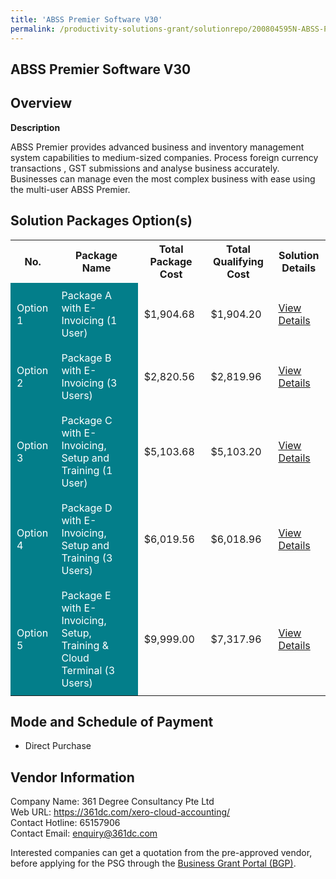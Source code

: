 ```yaml
---
title: 'ABSS Premier Software V30'
permalink: /productivity-solutions-grant/solutionrepo/200804595N-ABSS-Prmr-Softwr-V30-G
---
```


## ABSS Premier Software V30

## Overview

**Description**

ABSS Premier provides advanced business and inventory management system capabilities to medium-sized companies. Process foreign currency transactions , GST submissions and analyse business accurately. Businesses can manage even the most complex business with ease using the multi-user ABSS Premier.

## Solution Packages Option(s)

<table>
<tr>
<th><b>No.</b></th>
<th><b>Package Name</b></th>
<th><b>Total Package Cost</b></th>
<th><b>Total Qualifying Cost</b></th>
<th><b>Solution Details</b></th>
</tr>
<tr>
<td style='padding: 10px; background-color: #037E8A; color: #FFFFFF;'>Option 1</td>
<td style='padding: 10px; background-color: #037E8A; color: #FFFFFF;'>Package A with E-Invoicing (1 User)</td>
<td style='padding: 10px;'>$1,904.68</td>
<td style='padding: 10px;'>$1,904.20</td>
<td style='padding: 10px;'><a href='/images/psg/Comptrac_Sage_Desensitised_Annex_3_Part_1.pdf' target='_blank'>View Details</a></td>
</tr>
<tr>
<td style='padding: 10px; background-color: #037E8A; color: #FFFFFF;'>Option 2</td>
<td style='padding: 10px; background-color: #037E8A; color: #FFFFFF;'>Package B with E-Invoicing (3 Users)</td>
<td style='padding: 10px;'>$2,820.56</td>
<td style='padding: 10px;'>$2,819.96</td>
<td style='padding: 10px;'><a href='/images/psg/Comptrac_Sage_Desensitised_Annex_3_Part_2.pdf' target='_blank'>View Details</a></td>
</tr>
<tr>
<td style='padding: 10px; background-color: #037E8A; color: #FFFFFF;'>Option 3</td>
<td style='padding: 10px; background-color: #037E8A; color: #FFFFFF;'>Package C with E-Invoicing, Setup and Training (1 User)</td>
<td style='padding: 10px;'>$5,103.68</td>
<td style='padding: 10px;'>$5,103.20</td>
<td style='padding: 10px;'><a href='/images/psg/Comptrac_Sage_Desensitised_Annex_3_Part_3.pdf' target='_blank'>View Details</a></td>
</tr>
<tr>
<td style='padding: 10px; background-color: #037E8A; color: #FFFFFF;'>Option 4</td>
<td style='padding: 10px; background-color: #037E8A; color: #FFFFFF;'>Package D with E-Invoicing, Setup and Training (3 Users)</td>
<td style='padding: 10px;'>$6,019.56</td>
<td style='padding: 10px;'>$6,018.96</td>
<td style='padding: 10px;'><a href='/images/psg/Comptrac_Sage_Desensitised_Annex_3_Part_4.pdf' target='_blank'>View Details</a></td>
</tr>
<tr>
<td style='padding: 10px; background-color: #037E8A; color: #FFFFFF;'>Option 5</td>
<td style='padding: 10px; background-color: #037E8A; color: #FFFFFF;'>Package E with E-Invoicing, Setup, Training & Cloud Terminal (3 Users)</td>
<td style='padding: 10px;'>$9,999.00</td>
<td style='padding: 10px;'>$7,317.96</td>
<td style='padding: 10px;'><a href='/images/psg/Comptrac_Sage_Desensitised_Annex_3_Part_5.pdf' target='_blank'>View Details</a></td>
</tr>
</table>

## Mode and Schedule of Payment

 - Direct Purchase

## Vendor Information

 Company Name: 361 Degree Consultancy Pte Ltd<br>Web URL: https://361dc.com/xero-cloud-accounting/ <br>Contact Hotline: 65157906 <br>Contact Email: enquiry@361dc.com <br>

Interested companies can get a quotation from the pre-approved vendor, before applying for the PSG through the <a href='https://www.businessgrants.gov.sg/' target='_blank' rel='noopener'>Business Grant Portal (BGP)</a>.

<script src="/jquery/resize-tables.js"></script>
